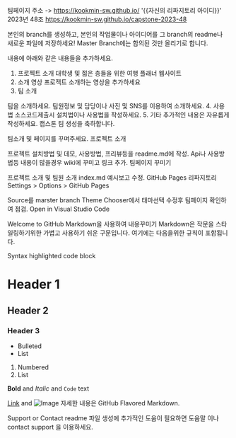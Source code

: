 팀페이지 주소 -> https://kookmin-sw.github.io/ '{{자신의 리파지토리 아이디}}'
2023년 48조 https://kookmin-sw.github.io/capstone-2023-48

본인의 branch를 생성하고, 본인의 작업물이나 아이디어를 그 branch의 readme나 새로운 파일에 저장하세요!
Master Branch에는 합의된 것만 올리기로 합니다.

내용에 아래와 같은 내용들을 추가하세요.
1. 프로젝트 소개
대학생 및 젊은 층들을 위한 여행 플래너 웹사이트
2. 소개 영상
프로젝트 소개하는 영상을 추가하세요
3. 팀 소개


팀을 소개하세요.
팀원정보 및 담당이나 사진 및 SNS를 이용하여 소개하세요.
4. 사용법
소스코드제출시 설치법이나 사용법을 작성하세요.
5. 기타
추가적인 내용은 자유롭게 작성하세요.
캡스톤 팀 생성을 축하합니다.

팀소개 및 페이지를 꾸며주세요.
프로젝트 소개

프로젝트 설치방법 및 데모, 사용방법, 프리뷰등을 readme.md에 작성.
Api나 사용방법등 내용이 많을경우 wiki에 꾸미고 링크 추가.
팀페이지 꾸미기

프로젝트 소개 및 팀원 소개
index.md 예시보고 수정.
GitHub Pages 리파지토리 Settings > Options > GitHub Pages

Source를 marster branch
Theme Chooser에서 태마선택
수정후 팀페이지 확인하여 점검.
Open in Visual Studio Code

Welcome to GitHub
Markdown을 사용하여 내용꾸미기
Markdown은 작문을 스타일링하기위한 가볍고 사용하기 쉬운 구문입니다. 여기에는 다음을위한 규칙이 포함됩니다.

Syntax highlighted code block

# Header 1
## Header 2
### Header 3

- Bulleted
- List

1. Numbered
2. List

**Bold** and _Italic_ and `Code` text

[Link](url) and ![Image](src)
자세한 내용은 GitHub Flavored Markdown.

Support or Contact
readme 파일 생성에 추가적인 도움이 필요하면 도움말 이나 contact support 을 이용하세요.
